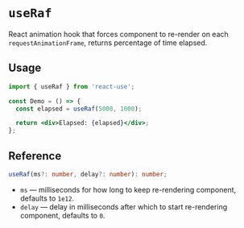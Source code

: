# `useRaf`

React animation hook that forces component to re-render on each `requestAnimationFrame`,
returns percentage of time elapsed.

## Usage

```jsx
import { useRaf } from 'react-use';

const Demo = () => {
  const elapsed = useRaf(5000, 1000);

  return <div>Elapsed: {elapsed}</div>;
};
```

## Reference

<!-- eslint-skip -->

```ts
useRaf(ms?: number, delay?: number): number;
```

- `ms` &mdash; milliseconds for how long to keep re-rendering component, defaults to `1e12`.
- `delay` &mdash; delay in milliseconds after which to start re-rendering component, defaults to `0`.
